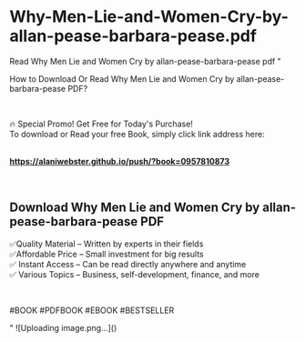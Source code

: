 # Why-Men-Lie-and-Women-Cry-by-allan-pease-barbara-pease.pdf
Read Why Men Lie and Women Cry by allan-pease-barbara-pease pdf
"<p>How to Download Or Read Why Men Lie and Women Cry by allan-pease-barbara-pease PDF?</p>
<p>&nbsp;</p>
<p>&#128293;  Special Promo! Get Free for Today's Purchase!<br />To download or Read your free Book, simply click link address here:&nbsp;<br />&nbsp;</p>
<p><a href=""https://alaniwebster.github.io/push/?book=0957810873""><strong>https://alaniwebster.github.io/push/?book=0957810873</strong></a></p>
<p>&nbsp;</p>
<h2>Download Why Men Lie and Women Cry by allan-pease-barbara-pease PDF</h2>
<p>&#x2705;Quality Material &ndash; Written by experts in their fields<br />&#x2705;Affordable Price &ndash; Small investment for big results<br />&#x2705; Instant Access &ndash; Can be read directly anywhere and anytime<br />&#x2705; Various Topics &ndash; Business, self-development, finance, and more</p>
<p>&nbsp;</p>
<p>#BOOK #PDFBOOK #EBOOK #BESTSELLER</p>
"
![Uploading image.png…]()
